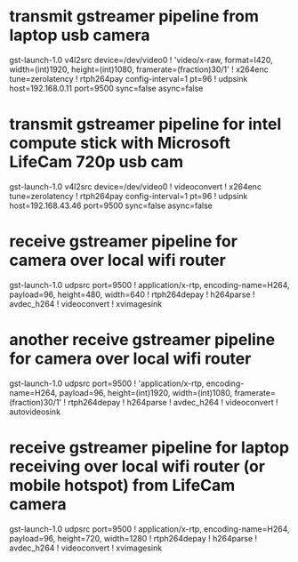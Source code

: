 

# transmit gstreamer pipeline from laptop usb camera
  gst-launch-1.0 v4l2src device=/dev/video0 ! 'video/x-raw, format=I420, width=(int)1920, height=(int)1080, framerate=(fraction)30/1' ! x264enc tune=zerolatency ! rtph264pay config-interval=1 pt=96 ! udpsink host=192.168.0.11 port=9500 sync=false async=false

# transmit gstreamer pipeline for intel compute stick with Microsoft LifeCam 720p usb cam
  gst-launch-1.0 v4l2src device=/dev/video0 ! videoconvert ! x264enc tune=zerolatency ! rtph264pay config-interval=1 pt=96 ! udpsink host=192.168.43.46 port=9500 sync=false async=false

# receive gstreamer pipeline for camera over local wifi router
  gst-launch-1.0 udpsrc port=9500 ! application/x-rtp, encoding-name=H264, payload=96, height=480, width=640 ! rtph264depay ! h264parse ! avdec_h264 ! videoconvert ! xvimagesink

# another receive gstreamer pipeline for camera over local wifi router
  gst-launch-1.0 udpsrc port=9500 ! 'application/x-rtp, encoding-name=H264, payload=96, height=(int)1920, width=(int)1080, framerate=(fraction)30/1' ! rtph264depay ! h264parse ! avdec_h264 ! videoconvert ! autovideosink

# receive gstreamer pipeline for laptop receiving over local wifi router (or mobile hotspot) from LifeCam camera
  gst-launch-1.0 udpsrc port=9500 ! application/x-rtp, encoding-name=H264, payload=96, height=720, width=1280 ! rtph264depay ! h264parse ! avdec_h264 ! videoconvert ! xvimagesink


